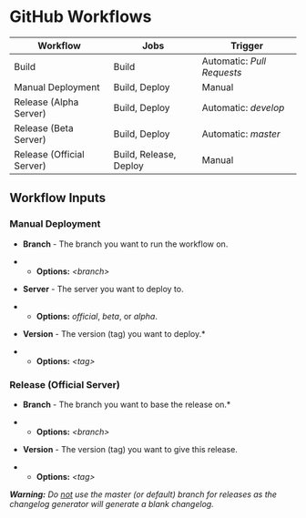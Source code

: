 # GitHub Workflows

| Workflow                  | Jobs                   | Trigger                    |
| ------------------------- | ---------------------- | -------------------------- |
| Build                     | Build                  | Automatic: *Pull Requests* |
| Manual Deployment         | Build, Deploy          | Manual                     |
| Release (Alpha Server)    | Build, Deploy          | Automatic: *develop*       |
| Release (Beta Server)     | Build, Deploy          | Automatic: *master*        |
| Release (Official Server) | Build, Release, Deploy | Manual                     |

## Workflow Inputs

### Manual Deployment

- **Branch** - The branch you want to run the workflow on.
- - **Options:** *\<branch>*

- **Server** - The server you want to deploy to.
- - **Options:** *official*, *beta*, or *alpha*.

- **Version** - The version  (tag) you want to deploy.*
- - **Options:** *\<tag>*

### Release (Official Server)

- **Branch** - The branch you want to base the release on.*
- - **Options:** *\<branch>*

- **Version** - The version (tag) you want to give this release.
- - **Options:** *\<tag>*

***Warning:** Do <u>not</u> use the master (or default) branch for releases as the changelog generator will generate a blank changelog.*